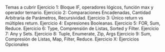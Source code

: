 Temas a cubrir
Ejercicio 1: Bloque IF, operadores lógicos, función max y operador ternario.
Ejercicio 2: Comparaciones Encadenadas, Cantidad Arbitraria de Parámetros, Recursividad.
Ejercicio 3: Único return vs múltiples return.
Ejercicio 4: Expresiones Booleanas.
Ejercicio 5: FOR, Sum, Reduce.
Ejercicio 6: Type, Comprensión de Listas, Sorted y Filter.
Ejercicio 7: Any y Sets.
Ejercicio 8: Tuple, Enumerate, Zip, Args
Ejercicio 9: Sum, Compresión de Listas, Map, Filter, Reduce.
Ejercicio X: Ejercicios Opcionales